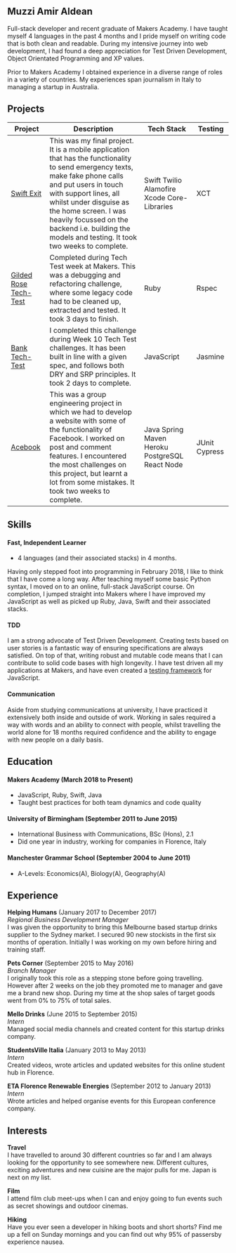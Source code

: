 ## Muzzi Amir Aldean

Full-stack developer and recent graduate of Makers Academy. I have taught myself 4 languages in the past 4 months and I pride myself on writing code that is both clean and readable. During my intensive journey into web development, I had found a deep appreciation for Test Driven Development, Object Orientated Programming and XP values.

Prior to Makers Academy I obtained experience in a diverse range of roles in a variety of countries. My experiences span journalism in Italy to managing a startup in Australia.

## Projects

| Project  | Description | Tech Stack  | Testing |
| ------------------- | ------------- | ------------- | ------------- |
| [Swift Exit](https://github.com/habin-isa/Angelos) | This was my final project. It is a mobile application that has the functionality to send emergency texts, make fake phone calls and put users in touch with support lines, all whilst under disguise as the home screen. I was heavily focussed on the backend i.e. building the models and testing. It took two weeks to complete. | Swift Twilio Alamofire Xcode Core-Libraries | XCT |
| [Gilded Rose Tech-Test](https://github.com/muzzi92/Gilded_Rose_Tech_Test) | Completed during Tech Test week at Makers. This was a debugging and refactoring challenge, where some legacy code had to be cleaned up, extracted and tested. It took 3 days to finish. | Ruby | Rspec |
| [Bank   Tech-Test](https://github.com/muzzi92/BankTechTest)  | I completed this challenge during Week 10 Tech Test challenges. It has been built in line with a given spec, and follows both DRY and SRP principles. It took 2 days to complete.  | JavaScript  | Jasmine  |
| [Acebook](https://github.com/Possed/Acebook-Blunicorn)  | This was a group engineering project in which we had to develop a website with some of the functionality of Facebook. I worked on post and comment features. I encountered the most challenges on this project, but learnt a lot from some mistakes. It took two weeks to complete. | Java Spring Maven Heroku PostgreSQL React Node  | JUnit Cypress  |   



## Skills

#### Fast, Independent Learner

* 4 languages (and their associated stacks) in 4 months.

Having only stepped foot into programming in February 2018, I like to think that I have come a long way. After teaching myself some basic Python syntax, I moved on to an online, full-stack JavaScript course. On completion, I jumped straight into Makers where I have improved my JavaScript as well as picked up Ruby, Java, Swift and their associated stacks.

#### TDD

I am a strong advocate of Test Driven Development. Creating tests based on user stories is a fantastic way of ensuring specifications are always satisfied. On top of that, writing robust and mutable code means that I can contribute to solid code bases with high longevity. I have test driven all my applications at Makers, and have even created a [testing framework](https://github.com/ZoeKavanagh/mr_jazz_framework) for JavaScript.

#### Communication

Aside from studying communications at university, I have practiced it extensively both inside and outside of work. Working in sales required a way with words and an ability to connect with people, whilst travelling the world alone for 18 months required confidence and the ability to engage with new people on a daily basis.

## Education

#### Makers Academy (March 2018 to Present)

- JavaScript, Ruby, Swift, Java
- Taught best practices for both team dynamics and code quality

#### University of Birmingham (September 2011 to June 2015)

- International Business with Communications, BSc (Hons), 2.1
- Did one year in industry, working for companies in Florence, Italy

#### Manchester Grammar School (September 2004 to June 2011)  
- A-Levels: Economics(A), Biology(A), Geography(A)


## Experience

**Helping Humans** (January 2017 to December 2017)    
*Regional Business Development Manager*   
I was given the opportunity to bring this Melbourne based startup drinks supplier to the Sydney market. I secured 90 new stockists in the first six months of operation. Initially I was working on my own before hiring and training staff.

**Pets Corner** (September 2015 to May 2016)   
*Branch Manager*  
I originally took this role as a stepping stone before going travelling. However after 2 weeks on the job they promoted me to manager and gave me a brand new shop.
During my time at the shop sales of target goods went from 0% to 75% of total sales.

**Mello Drinks** (June 2015 to September 2015)  
*Intern*   
Managed social media channels and created content for this startup drinks company.

**StudentsVille Italia** (January 2013 to May 2013)  
*Intern*   
Created videos, wrote articles and updated websites for this online student hub in Florence.

**ETA Florence Renewable Energies** (September 2012 to January 2013)  
*Intern*   
Wrote articles and helped organise events for this European conference company.

## Interests
**Travel**   
I have travelled to around 30 different countries so far and I am always looking for the opportunity to see somewhere new. Different cultures, exciting adventures and new cuisine are the major pulls for me. Japan is next on my list.

**Film**   
I attend film club meet-ups when I can and enjoy going to fun events such as secret showings and outdoor cinemas.

**Hiking**  
Have you ever seen a developer in hiking boots and short shorts? Find me up a fell on Sunday mornings and you can find out why 95% of passersby experience nausea.
